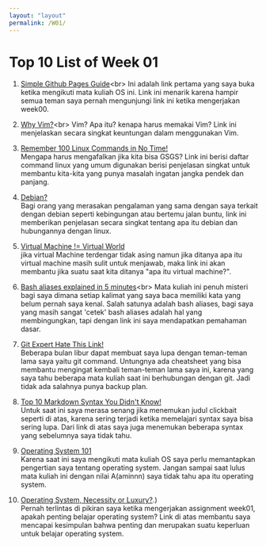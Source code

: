 ```yaml
---
layout: "layout"
permalink: /W01/
---
```


# Top 10 List of Week 01

1. [Simple Github Pages Guide](https://guides.github.com/features/pages/#:~:text=Create%20Your%20Website,-Once%20you've&text=On%20the%20new%20repository%20screen,name%20to%20generate%20your%20website.&text=If%20you%20scroll%20down%20on,process%20of%20creating%20your%20site.)<br>
Ini adalah link pertama yang saya buka ketika mengikuti mata kuliah OS ini. Link ini menarik karena hampir semua teman saya pernah mengunjungi link ini ketika mengerjakan week00.

2. [Why Vim?](https://www.linux.com/training-tutorials/vim-101-beginners-guide-vim/#:~:text=Vim%20is%20the%20editor%20of,missing%20from%20the%20original%20vi.)<br>
Vim? Apa itu? kenapa harus memakai Vim? Link ini menjelaskan secara singkat keuntungan dalam menggunakan Vim.

3. [Remember 100 Linux Commands in No Time!](https://www.guru99.com/linux-commands-cheat-sheet.html)<br>
Mengapa harus mengafalkan jika kita bisa GSGS? Link ini berisi daftar command linux yang umum digunakan berisi penjelasan singkat untuk membantu kita-kita yang punya masalah ingatan jangka pendek dan panjang.

4. [Debian?](https://www.techopedia.com/definition/18746/debian-gnulinux)<br>
Bagi orang yang merasakan pengalaman yang sama dengan saya terkait dengan debian seperti kebingungan atau bertemu jalan buntu, link ini memberikan penjelasan secara singkat tentang apa itu debian dan hubungannya dengan linux.

5. [Virtual Machine != Virtual World](https://www.howtogeek.com/196060/beginner-geek-how-to-create-and-use-virtual-machines/)<br>
jika virtual Machine terdengar tidak asing namun jika ditanya apa itu virtual machine masih sulit untuk menjawab, maka link ini akan membantu jika suatu saat kita ditanya "apa itu virtual machine?".

6. [Bash aliases explained in 5 minutes](https://opensource.com/article/19/7/bash-aliases#:~:text=A%20Bash%20alias%20is%20a,be%20loaded%20by%20%24HOME%2F.)<br>
Mata kuliah ini penuh misteri bagi saya dimana setiap kalimat yang saya baca memiliki kata yang belum pernah saya kenal. Salah satunya adalah bash aliases, bagi saya yang masih sangat 'cetek' bash aliases adalah hal yang membingungkan, tapi dengan link ini saya mendapatkan pemahaman dasar.

7. [Git Expert Hate This Link!](https://www.atlassian.com/git/tutorials/atlassian-git-cheatsheet)<br>
Beberapa bulan libur dapat membuat saya lupa dengan teman-teman lama saya yaitu git command. Untungnya ada cheatsheet yang bisa membantu mengingat kembali teman-teman lama saya ini, karena yang saya tahu beberapa mata kuliah saat ini berhubungan dengan git. Jadi tidak ada salahnya punya backup plan.

8. [Top 10 Markdown Syntax You Didn't Know!](https://google.com)<br>
Untuk saat ini saya merasa senang jika menemukan judul clickbait seperti di atas, karena sering terjadi ketika memelajari syntax saya bisa sering lupa. Dari link di atas saya juga menemukan beberapa syntax yang sebelumnya saya tidak tahu.

9. [Operating System 101](https://edu.gcfglobal.org/en/computerbasics/understanding-operating-systems/1/)<br>
Karena saat ini saya mengikuti mata kuliah OS saya perlu memantapkan pengertian saya tentang operating system. Jangan sampai saat lulus mata kuliah ini dengan nilai A(aminnn) saya tidak tahu apa itu operating system.

10. [Operating System, Necessity or Luxury?](https://blog.regehr.org/archives/164#:~:text=Resource%20Management,queuing%20handled%20by%20the%20OS).)<br>
Pernah terlintas di pikiran saya ketika mengerjakan assignment week01, apakah penting belajar operating system? Link di atas membantu saya mencapai kesimpulan bahwa penting dan merupakan suatu keperluan untuk belajar operating system.
